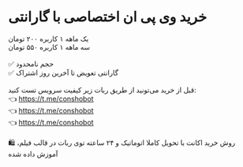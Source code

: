 # خرید وی پی ان اختصاصی با گارانتی
یک ماهه ۱ کاربره ۲۰۰ تومان<br>
سه ماهه ۱ کاربره ۵۵۰ تومان<br>
<br>
✅ حجم نامحدود<br>
✅ گارانتی تعویض تا آخرین روز اشتراک<br>
‌<br>
قبل از خرید می‌تونید از طریق ربات زیر کیفیت سرویس تست کنید:<br>
👈 https://t.me/conshobot<br>
👈 https://t.me/conshobot<br>
👈 https://t.me/conshobot<br>
‌<br>
🛍 روش خرید اکانت با تحویل کاملا اتوماتیک و ۲۴ ساعته توی ربات در قالب فیلم، آموزش داده شده
‌
